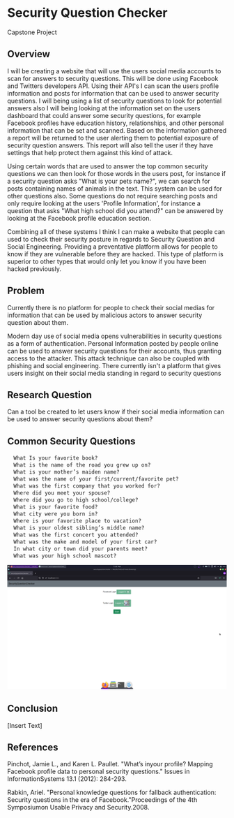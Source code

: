# Security Question Checker
Capstone Project
## Overview
I will be creating a website that will use the users social media accounts to scan for answers to security questions. This will be done using Facebook and Twitters developers API. Using their API's I can scan the users profile information and posts for information that can be used to answer security questions. I will being using a list of security questions to look for potential answers also I will being looking at the information set on the users dashboard that could answer some security questions, for example Facebook profiles have education history, relationships, and other personal information that can be set and scanned. Based on the information gathered a report will be returned to the user alerting them to potential exposure of security question answers. This report will also tell the user if they have settings that help protect them against this kind of attack.

Using certain words that are used to answer the top common security questions we can then look for those words in the users post, for instance if a security question asks "What is your pets name?", we can search for posts containing names of animals in the text. This system can be used for other questions also. Some questions do not require searching posts and only require looking at the users 'Profile Information', for instance a question that asks "What high school did you attend?" can be answered by looking at the Facebook profile education section.

Combining all of these systems I think I can make a website that people can used to check their security posture in regards to Security Question and Social Engineering. Providing a preventative platform allows for people to know if they are vulnerable before they are hacked. This type of platform is superior to other types that would only let you know if you have been hacked previously.

## Problem
Currently there is no platform for people to check their social medias for information that can be used by malicious actors to answer security question about them.

Modern day use of social media opens vulnerabilities in security questions as a form of authentication. Personal Information posted by people online can be used to answer security questions for their accounts, thus granting access to the attacker. This attack technique can also be coupled with phishing and social engineering. There currently isn't a platform that gives users insight on their social media standing in regard to security questions


## Research Question
Can a tool be created to let users know if their social media information can be used to answer security questions about them?

## Common Security Questions
```
  What Is your favorite book?
  What is the name of the road you grew up on?
  What is your mother’s maiden name?
  What was the name of your first/current/favorite pet?
  What was the first company that you worked for?
  Where did you meet your spouse?
  Where did you go to high school/college?
  What is your favorite food?
  What city were you born in?
  Where is your favorite place to vacation?
  What is your oldest sibling’s middle name?
  What was the first concert you attended?
  What was the make and model of your first car?
  In what city or town did your parents meet?
  What was your high school mascot?
```
![Alt text](Screenshot_20210628_193908.png "Frontend")
## Conclusion
[Insert Text]
## References
Pinchot, Jamie L., and Karen L. Paullet. "What’s inyour profile? Mapping Facebook profile data to personal security questions." Issues in InformationSystems 13.1 (2012): 284-293.

Rabkin, Ariel. "Personal knowledge questions for fallback authentication: Security questions in the era of Facebook."Proceedings of the 4th Symposiumon Usable Privacy and Security.2008.
